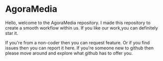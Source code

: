 # AgoraMedia
 Hello, welcome to the AgoraMedia repository.
 I made this repository to create a smooth workflow within us.
 If you like our work,you can definitely star it.
 
 If you're from a non-coder then you can request feature. Or if you find issues then you can report it here.
 If you're someone new to github then please move around and explore what github has to offer you.
 
 
